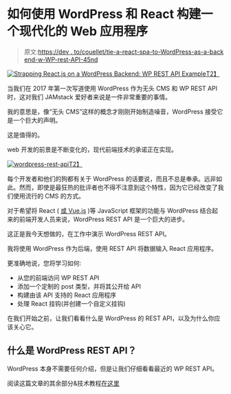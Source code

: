 # 如何使用 WordPress 和 React 构建一个现代化的 Web 应用程序

> 原文:[https://dev . to/couellet/tie-a-react-spa-to-WordPress-as-a-back end-w-WP-rest-API-45nd](https://dev.to/couellet/tying-a-react-spa-to-wordpress-as-a-backend-w-wp-rest-api-45nd)

[![Strapping React.js on a WordPress Backend: WP REST API Example](../Images/a43acf7c328a06187236e70f2f4da523.png)T2】](https://res.cloudinary.com/practicaldev/image/fetch/s--FX425N4w--/c_limit%2Cf_auto%2Cfl_progressive%2Cq_auto%2Cw_880/https://snipcart.com/media/204844/wordpress-react.png)

当我们在 2017 年第一次写道使用 WordPress 作为无头 CMS 和 WP REST API 时，这对我们 JAMstack 爱好者来说是一件非常重要的事情。

我的意思是，像“无头 CMS”这样的概念才刚刚开始制造噪音，WordPress 接受它是一个巨大的声明。

这是值得的。

web 开发的前景是不断变化的，现代前端技术的承诺正在实现。

[![wordpress-rest-api](../Images/6a58a98f6e53a9b2e571f1686b1ab3ed.png)T2】](https://res.cloudinary.com/practicaldev/image/fetch/s--PqYHi2Lt--/c_limit%2Cf_auto%2Cfl_progressive%2Cq_auto%2Cw_880/https://snipcart.com/media/203587/wp-rest-api.jpg)

每个开发者和他们的狗都有关于 WordPress 的话要说，而且不总是奉承。远非如此。然而，即使是最狂热的批评者也不得不注意到这个特性，因为它已经改变了我们使用流行的 CMS 的方式。

对于希望将 React ( [或 Vue.js](https://snipcart.com/blog/wordpress-vue-headless) )等 JavaScript 框架的功能与 WordPress 结合起来的前端开发人员来说，WordPress REST API 是一个巨大的进步。

这正是我今天想做的，在工作中演示 WordPress REST API。

我将使用 WordPress 作为后端，使用 REST API 将数据输入 React 应用程序。

更准确地说，您将学习如何:

*   从您的前端访问 WP REST API
*   添加一个定制的 post 类型，并将其公开给 API
*   构建由该 API 支持的 React 应用程序
*   处理 React 挂钩(并创建一个自定义挂钩)

在我们开始之前，让我们看看什么是 WordPress 的 REST API，以及为什么你应该关心它。

## 什么是 WordPress REST API？

WordPress 本身不需要任何介绍，但是让我们仔细看看最近的 WP REST API。

阅读这篇文章的其余部分&技术教程[在这里](https://snipcart.com/blog/reactjs-wordpress-rest-api-example)